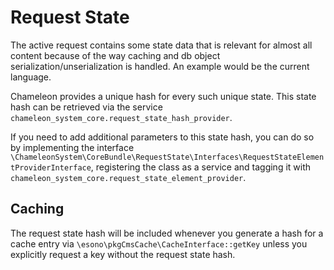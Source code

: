 # Request State

The active request contains some state data that is relevant for almost all content because of the way caching and db object serialization/unserialization is handled. An example would be the current language.

Chameleon provides a unique hash for every such unique state. This state hash can be retrieved via the service `chameleon_system_core.request_state_hash_provider`.

If you need to add additional parameters to this state hash, you can do so by implementing the interface `\ChameleonSystem\CoreBundle\RequestState\Interfaces\RequestStateElementProviderInterface`, registering the class as a service and tagging it with `chameleon_system_core.request_state_element_provider`.

## Caching

The request state hash will be included whenever you generate a hash for a cache entry via `\esono\pkgCmsCache\CacheInterface::getKey` unless you explicitly request a key without the request state hash.